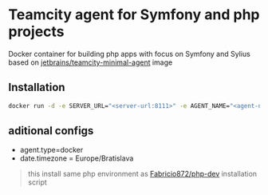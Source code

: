 # Teamcity agent for Symfony and php projects

Docker container for building php apps with focus on Symfony and Sylius based on [jetbrains/teamcity-minimal-agent](https://hub.docker.com/r/jetbrains/teamcity-minimal-agent/) image

## Installation
```bash
docker run -d -e SERVER_URL="<server-url:8111>" -e AGENT_NAME="<agent-name>" --restart unless-stopped fabrik/teamcity-agent-php
```

## aditional configs
- agent.type=docker
- date.timezone = Europe/Bratislava

> this install same php environment as [Fabricio872/php-dev](https://github.com/Fabricio872/php-dev) installation script
